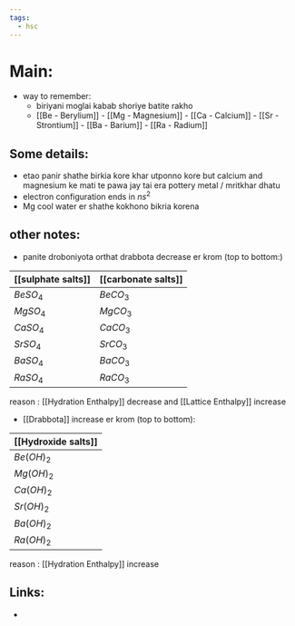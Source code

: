 ```yaml
---
tags:
  - hsc
---
```

# Main:
- way to remember: 
	- biriyani moglai kabab shoriye batite rakho
	- [[Be - Berylium]] - [[Mg - Magnesium]] - [[Ca - Calcium]] - [[Sr - Strontium]] - [[Ba - Barium]] - [[Ra - Radium]] 
## Some details:
- etao panir shathe birkia kore khar utponno kore but calcium and magnesium ke mati te pawa jay tai era pottery metal / mritkhar dhatu 
- electron configuration ends in $ns^2$ 
- Mg cool water er shathe kokhono bikria korena 
## other notes:
- panite droboniyota orthat drabbota decrease er krom (top to bottom:)

| [[sulphate salts]] | [[carbonate salts]] |
| ------------------ | ------------------- |
| $BeSO_4$           | $BeCO_3$            |
| $MgSO_4$           | $MgCO_3$            |
| $CaSO_4$           | $CaCO_3$            |
| $SrSO_4$           | $SrCO_3$            |
| $BaSO_4$           | $BaCO_3$            |
| $RaSO_4$           | $RaCO_3$            |
reason : [[Hydration Enthalpy]] decrease and [[Lattice Enthalpy]] increase
- [[Drabbota]] increase er krom (top to bottom):

| [[Hydroxide salts]] |
| ------------------- |
| $Be(OH)_2$          |
| $Mg(OH)_2$          |
| $Ca(OH)_2$          |
| $Sr(OH)_2$          |
| $Ba(OH)_2$          |
| $Ra(OH)_2$          |
reason : [[Hydration Enthalpy]] increase
## Links:
- 